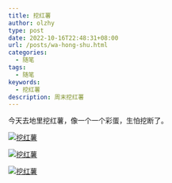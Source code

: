 ```yaml
---
title: 挖红薯
author: olzhy
type: post
date: 2022-10-16T22:48:31+08:00
url: /posts/wa-hong-shu.html
categories:
  - 随笔
tags:
  - 随笔
keywords:
  - 挖红薯
description: 周末挖红薯
---
```


今天去地里挖红薯，像一个一个彩蛋，生怕挖断了。

[![挖红薯](https://olzhy.github.io/static/images/uploads/2022/10/wahongshu-1.jpg#center)](https://imglf5.lf127.net/img/162116bf1a3cac4e/L0FZWERkUnp2ZHN2OU03VkUvcW1ncFQwbHcxcHJFZkFCenRIZVlKMFlzVT0.jpg)

[![挖红薯](https://olzhy.github.io/static/images/uploads/2022/10/wahongshu-2.jpg#center)](https://imglf6.lf127.net/img/5e22b9b82e0a5f1b/L0FZWERkUnp2ZHN2OU03VkUvcW1nbmc5VVZlWGROMFdUZkdoWnNwUkh5ST0.jpg)

[![挖红薯](https://olzhy.github.io/static/images/uploads/2022/10/wahongshu-3.jpg#center)](https://imglf6.lf127.net/img/b9984f8e61d4105f/L0FZWERkUnp2ZHN2OU03VkUvcW1nbERKMkVrWFkzNElwYnBWemtPTENxST0.jpg)
